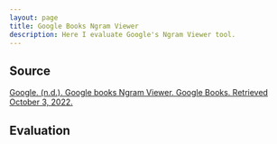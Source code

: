 ```yaml
---
layout: page
title: Google Books Ngram Viewer
description: Here I evaluate Google's Ngram Viewer tool.
---
```

## Source

[Google. (n.d.). Google books Ngram Viewer. Google Books. Retrieved October 3, 2022.](https://books.google.com/ngrams)

## Evaluation
